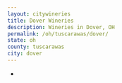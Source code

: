 ```yaml
---
layout: citywineries
title: Dover Wineries
description: Wineries in Dover, OH
permalink: /oh/tuscarawas/dover/
state: oh
county: tuscarawas
city: dover
---
```

-
